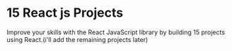 # 15 React js Projects 
 Improve your skills with the React JavaScript library by building 15 projects using React.(i'll add the remaining  projects later)
